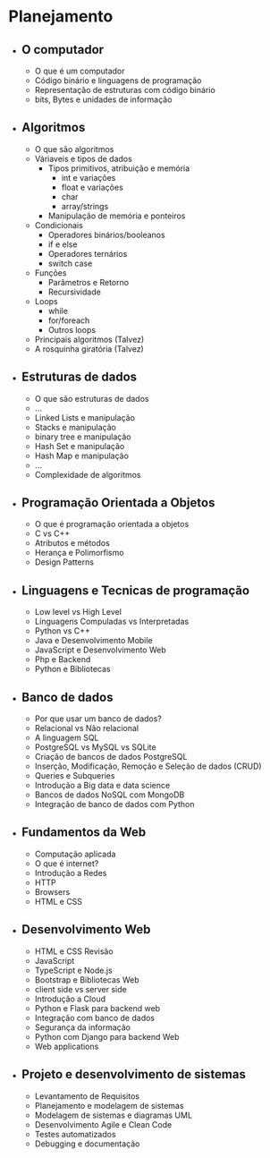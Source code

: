 # Planejamento

- ## O computador
    - O que é um computador
    - Código binário e linguagens de programação
    - Representação de estruturas com código binário
    - bits, Bytes e unidades de informação
- ## Algoritmos
    - O que são algoritmos
    - Váriaveis e tipos de dados
        - Tipos primitivos, atribuição e memória
            - int e variações
            - float e variações
            - char
            - array/strings
        - Manipulação de memória e ponteiros
    - Condicionais
        - Operadores binários/booleanos
        - if e else
        - Operadores ternários
        - switch case
    - Funções
        - Parâmetros e Retorno
        - Recursividade
    - Loops
        - while
        - for/foreach
        - Outros loops
    - Principais algoritmos (Talvez)
    - A rosquinha giratória (Talvez)
- ## Estruturas de dados
    - O que são estruturas de dados
    - ...
    - Linked Lists e manipulação
    - Stacks e manipulação
    - binary tree e manipulação
    - Hash Set e manipulação
    - Hash Map e manipulação
    - ...
    - Complexidade de algoritmos
- ## Programação Orientada a Objetos
    - O que é programação orientada a objetos
    - C vs C++
    - Atributos e métodos
    - Herança e Polimorfismo
    - Design Patterns
- ## Linguagens e Tecnicas de programação
    - Low level vs High Level
    - Línguagens Compuladas vs Interpretadas
    - Python vs C++
    - Java e Desenvolvimento Mobile
    - JavaScript e Desenvolvimento Web
    - Php e Backend
    - Python e Bibliotecas
- ## Banco de dados
    - Por que usar um banco de dados?
    - Relacional vs Não relacional
    - A linguagem SQL
    - PostgreSQL vs MySQL vs SQLite
    - Criação de bancos de dados PostgreSQL
    - Inserção, Modificação, Remoção e Seleção de dados (CRUD)
    - Queries e Subqueries
    - Introdução a Big data e data science
    - Bancos de dados NoSQL com MongoDB
    - Integração de banco de dados com Python
- ## Fundamentos da Web
    - Computação aplicada
    - O que é internet?
    - Introdução a Redes
    - HTTP
    - Browsers
    - HTML e CSS
- ## Desenvolvimento Web
    - HTML e CSS Revisão
    - JavaScript
    - TypeScript e Node.js
    - Bootstrap e Bibliotecas Web
    - client side vs server side
    - Introdução a Cloud
    - Python e Flask para backend web
    - Integração com banco de dados
    - Segurança da informação
    - Python com Django para backend Web 
    - Web applications
- ## Projeto e desenvolvimento de sistemas
    - Levantamento de Requisitos
    - Planejamento e modelagem de sistemas
    - Modelagem de sistemas e diagramas UML
    - Desenvolvimento Agile e Clean Code
    - Testes automatizados
    - Debugging e documentação
